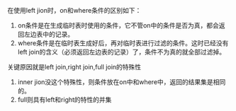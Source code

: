 在使用left jion时，on和where条件的区别如下：

1. on条件是在生成临时表时使用的条件，它不管on中的条件是否为真，都会返回左边表中的记录。
2. where条件是在临时表生成好后，再对临时表进行过滤的条件。这时已经没有left join的含义（必须返回左边表的记录）了，条件不为真的就全部过滤掉。

关键原因就是left join,right join,full join的特殊性

1. inner jion没这个特殊性，则条件放在on中和where中，返回的结果集是相同的。
2. full则具有left和right的特性的并集





